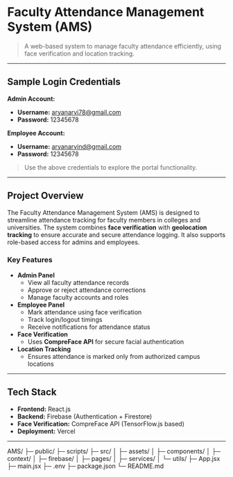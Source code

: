 # Faculty Attendance Management System (AMS)

> A web-based system to manage faculty attendance efficiently, using face verification and location tracking.

---

## **Sample Login Credentials**

**Admin Account:**  
- **Username:** aryanarvi78@gmail.com  
- **Password:** 12345678  

**Employee Account:**  
- **Username:** aryanarvind@gmail.com 
- **Password:** 12345678 

> Use the above credentials to explore the portal functionality.

---

## **Project Overview**

The Faculty Attendance Management System (AMS) is designed to streamline attendance tracking for faculty members in colleges and universities. The system combines **face verification** with **geolocation tracking** to ensure accurate and secure attendance logging. It also supports role-based access for admins and employees.

### **Key Features**
- **Admin Panel**
  - View all faculty attendance records
  - Approve or reject attendance corrections
  - Manage faculty accounts and roles
- **Employee Panel**
  - Mark attendance using face verification
  - Track login/logout timings
  - Receive notifications for attendance status
- **Face Verification**
  - Uses **CompreFace API** for secure facial authentication
- **Location Tracking**
  - Ensures attendance is marked only from authorized campus locations

---

## **Tech Stack**
- **Frontend:** React.js  
- **Backend:** Firebase (Authentication + Firestore)  
- **Face Verification:** CompreFace API (TensorFlow.js based)  
- **Deployment:** Vercel  

---

AMS/
├─ public/
├─ scripts/
├─ src/
│  ├─ assets/
│  ├─ components/
│  ├─ context/
│  ├─ firebase/
│  ├─ pages/
│  ├─ services/
│  └─ utils/
├─ App.jsx
├─ main.jsx
├─ .env
├─ package.json
└─ README.md


